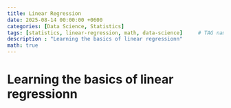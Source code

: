 ```yaml
---
title: Linear Regression
date: 2025-08-14 00:00:00 +0600
categories: [Data Science, Statistics]
tags: [statistics, linear-regression, math, data-science]     # TAG names should always be lowercase
description : "Learning the basics of linear regressionn"
math: true
---
```

# Learning the basics of linear regressionn